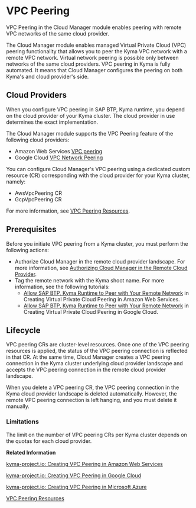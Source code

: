<!-- loio255e45e27bf04bc6b8a65fd9fc870801 -->

# VPC Peering

VPC Peering in the Cloud Manager module enables peering with remote VPC networks of the same cloud provider.

The Cloud Manager module enables managed Virtual Private Cloud \(VPC\) peering functionality that allows you to peer the Kyma VPC network with a remote VPC network. Virtual network peering is possible only between networks of the same cloud providers. VPC peering in Kyma is fully automated. It means that Cloud Manager configures the peering on both Kyma's and cloud provider's side.



<a name="loio255e45e27bf04bc6b8a65fd9fc870801__section_qsp_hb5_g2c"/>

## Cloud Providers

When you configure VPC peering in SAP BTP, Kyma runtime, you depend on the cloud provider of your Kyma cluster. The cloud provider in use determines the exact implementation.

The Cloud Manager module supports the VPC Peering feature of the following cloud providers:

-   Amazon Web Services [VPC peering](https://docs.aws.amazon.com/vpc/latest/peering/what-is-vpc-peering.html)
-   Google Cloud [VPC Network Peering](https://cloud.google.com/vpc/docs/vpc-peering)

You can configure Cloud Manager's VPC peering using a dedicated custom resource \(CR\) corresponding with the cloud provider for your Kyma cluster, namely:

-   AwsVpcPeering CR
-   GcpVpcPeering CR

For more information, see [VPC Peering Resources](cloud-manager-resources-2389f6f.md#loio2389f6fb57f6469aba747129e7959d24__section_qjc_pmw_mdc).



<a name="loio255e45e27bf04bc6b8a65fd9fc870801__section_rsp_hb5_g2c"/>

## Prerequisites

Before you initiate VPC peering from a Kyma cluster, you must perform the following actions:

-   Authorize Cloud Manager in the remote cloud provider landscape. For more information, see [Authorizing Cloud Manager in the Remote Cloud Provider](authorizing-cloud-manager-in-the-remote-cloud-provider-e7ef5a3.md).
-   Tag the remote network with the Kyma shoot name. For more information, see the following tutorials:
    -   [Allow SAP BTP, Kyma Runtime to Peer with Your Remote Network](https://github.com/kyma-project/cloud-manager/blob/main/docs/user/tutorials/01-30-10-aws-vpc-peering.md#allow-sap-btp-kyma-runtime-to-peer-with-your-network) in Creating Virtual Private Cloud Peering in Amazon Web Services.
    -   [Allow SAP BTP, Kyma Runtime to Peer with Your Remote Network](https://github.com/kyma-project/cloud-manager/blob/main/docs/user/tutorials/01-30-20-gcp-vpc-peering.md#allow-sap-btp-kyma-runtime-to-peer-with-your-network) in Creating Virtual Private Cloud Peering in Google Cloud.




<a name="loio255e45e27bf04bc6b8a65fd9fc870801__section_ssp_hb5_g2c"/>

## Lifecycle

VPC peering CRs are cluster-level resources. Once one of the VPC peering resources is applied, the status of the VPC peering connection is reflected in that CR. At the same time, Cloud Manager creates a VPC peering connection in the Kyma cluster underlying cloud provider landscape and accepts the VPC peering connection in the remote cloud provider landscape.

When you delete a VPC peering CR, the VPC peering connection in the Kyma cloud provider landscape is deleted automatically. However, the remote VPC peering connection is left hanging, and you must delete it manually.



### Limitations

The limit on the number of VPC peering CRs per Kyma cluster depends on the quotas for each cloud provider.

**Related Information**  


[kyma-project.io: Creating VPC Peering in Amazon Web Services](https://github.com/kyma-project/cloud-manager/blob/main/docs/user/tutorials/01-30-10-aws-vpc-peering.md)

[kyma-project.io: Creating VPC Peering in Google Cloud](https://github.com/kyma-project/cloud-manager/blob/main/docs/user/tutorials/01-30-20-gcp-vpc-peering.md)

[kyma-project.io: Creating VPC Peering in Microsoft Azure](https://github.com/kyma-project/cloud-manager/blob/main/docs/user/tutorials/01-30-30-azure-vpc-peering.md)

[VPC Peering Resources](cloud-manager-resources-2389f6f.md#loio2389f6fb57f6469aba747129e7959d24__section_qjc_pmw_mdc)

